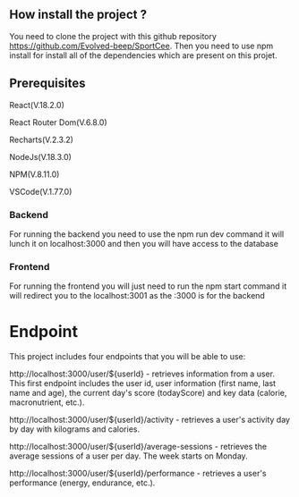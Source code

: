 ## How install the project ? 

You need to clone the project with this github repository https://github.com/Evolved-beep/SportCee. 
Then you need to use npm install for install all of the dependencies which are present on this projet.

## Prerequisites
React(V.18.2.0)

React Router Dom(V.6.8.0)

Recharts(V.2.3.2)

NodeJs(V.18.3.0)

NPM(V.8.11.0)

VSCode(V.1.77.0)

### Backend
For running the backend you need to use the npm run dev command it will lunch it on localhost:3000 and then you will have access to the database

### Frontend 
For running the frontend you will just need to run the npm start command it will redirect you to the localhost:3001 as the :3000 is for the backend

# Endpoint 
This project includes four endpoints that you will be able to use:

http://localhost:3000/user/${userId} - retrieves information from a user. This first endpoint includes the user id, user information (first name, last name and age), the current day's score (todayScore) and key data (calorie, macronutrient, etc.).

http://localhost:3000/user/${userId}/activity - retrieves a user's activity day by day with kilograms and calories.

http://localhost:3000/user/${userId}/average-sessions - retrieves the average sessions of a user per day. The week starts on Monday.

http://localhost:3000/user/${userId}/performance - retrieves a user's performance (energy, endurance, etc.).

